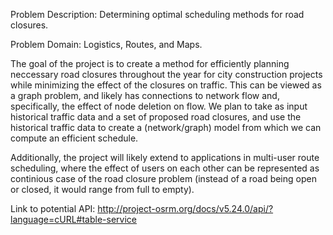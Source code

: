 Problem Description: Determining optimal scheduling methods for road closures.

Problem Domain: Logistics, Routes, and Maps.

The goal of the project is to create a method for efficiently planning neccessary road closures throughout the year for city construction projects
while minimizing the effect of the closures on traffic. This can be viewed as a graph problem, and likely has connections to network flow and, specifically, 
the effect of node deletion on flow.
We plan to take as input historical traffic data and a set of proposed road closures, and use the historical traffic data to create a (network/graph) model from which
we can compute an efficient schedule.

Additionally, the project will likely extend to applications in multi-user route scheduling, where the effect of users on each other can be represented as
continious case of the road closure problem (instead of a road being open or closed, it would range from full to empty).


Link to potential API: http://project-osrm.org/docs/v5.24.0/api/?language=cURL#table-service
